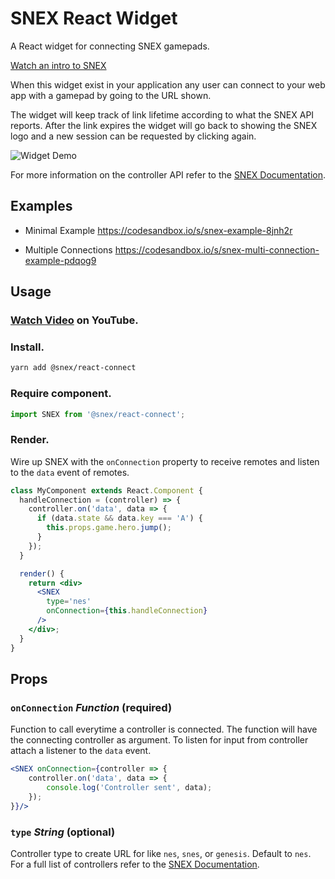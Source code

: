 # SNEX React Widget

A React widget for connecting SNEX gamepads. 

[Watch an intro to SNEX](https://www.youtube.com/watch?v=M0Zpn2V_xac "JS Gamepad API over Air")




When this widget exist in your application any user can connect to your web app with a gamepad by going to the URL shown.

The widget will keep track of link lifetime according to what the SNEX API reports. After the link expires the widget will go back to showing the SNEX logo and a new session can be requested by clicking again.

![Widget Demo](http://i.imgur.com/WSnTxFt.gif "Widget demo")

For more information on the controller API refer to the [SNEX Documentation](https://github.com/snex-io/snex-web/tree/master/docs).

## Examples

* Minimal Example
  https://codesandbox.io/s/snex-example-8jnh2r
  
* Multiple Connections
  https://codesandbox.io/s/snex-multi-connection-example-pdqog9

## Usage

### [Watch Video](https://www.youtube.com/watch?v=xFt6IpxaQ-w) on YouTube.


### Install.
```bash
yarn add @snex/react-connect
```

### Require component.
```js
import SNEX from '@snex/react-connect';
```

### Render.

Wire up SNEX with the `onConnection` property to receive remotes and listen to the `data` event of remotes.

```jsx
class MyComponent extends React.Component {
  handleConnection = (controller) => {
    controller.on('data', data => {
      if (data.state && data.key === 'A') {
        this.props.game.hero.jump();
      }
    });
  }

  render() {
    return <div>
      <SNEX
        type='nes'
        onConnection={this.handleConnection}
      />
    </div>;
  }
}
```

## Props
### `onConnection` *Function* (required)
Function to call everytime a controller is connected. The function will have the connecting controller as argument. To listen for input from controller attach a listener to the `data` event.
```jsx
<SNEX onConnection={controller => {
    controller.on('data', data => {
        console.log('Controller sent', data);
    });
}}/>
```

### `type` *String* (optional)
Controller type to create URL for like `nes`, `snes`, or `genesis`. Default to `nes`. For a full list of controllers refer to the [SNEX Documentation](https://docs.snex.io/).
